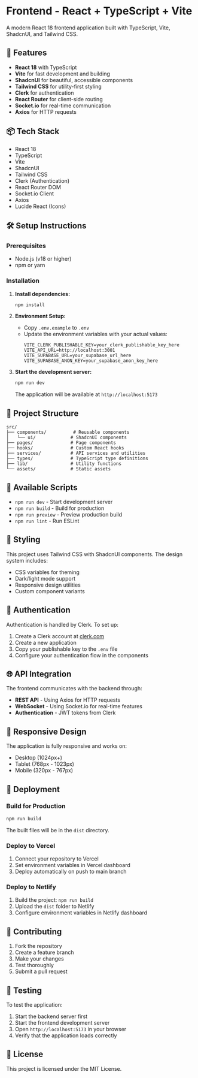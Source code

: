 # Frontend - React + TypeScript + Vite

A modern React 18 frontend application built with TypeScript, Vite, ShadcnUI, and Tailwind CSS.

## 🚀 Features

- **React 18** with TypeScript
- **Vite** for fast development and building
- **ShadcnUI** for beautiful, accessible components
- **Tailwind CSS** for utility-first styling
- **Clerk** for authentication
- **React Router** for client-side routing
- **Socket.io** for real-time communication
- **Axios** for HTTP requests

## 📦 Tech Stack

- React 18
- TypeScript
- Vite
- ShadcnUI
- Tailwind CSS
- Clerk (Authentication)
- React Router DOM
- Socket.io Client
- Axios
- Lucide React (Icons)

## 🛠️ Setup Instructions

### Prerequisites

- Node.js (v18 or higher)
- npm or yarn

### Installation

1. **Install dependencies:**
   ```bash
   npm install
   ```

2. **Environment Setup:**
   - Copy `.env.example` to `.env`
   - Update the environment variables with your actual values:
     ```env
     VITE_CLERK_PUBLISHABLE_KEY=your_clerk_publishable_key_here
     VITE_API_URL=http://localhost:3001
     VITE_SUPABASE_URL=your_supabase_url_here
     VITE_SUPABASE_ANON_KEY=your_supabase_anon_key_here
     ```

3. **Start the development server:**
   ```bash
   npm run dev
   ```

   The application will be available at `http://localhost:5173`

## 📁 Project Structure

```
src/
├── components/          # Reusable components
│   └── ui/             # ShadcnUI components
├── pages/              # Page components
├── hooks/              # Custom React hooks
├── services/           # API services and utilities
├── types/              # TypeScript type definitions
├── lib/                # Utility functions
└── assets/             # Static assets
```

## 🔧 Available Scripts

- `npm run dev` - Start development server
- `npm run build` - Build for production
- `npm run preview` - Preview production build
- `npm run lint` - Run ESLint

## 🎨 Styling

This project uses Tailwind CSS with ShadcnUI components. The design system includes:

- CSS variables for theming
- Dark/light mode support
- Responsive design utilities
- Custom component variants

## 🔐 Authentication

Authentication is handled by Clerk. To set up:

1. Create a Clerk account at [clerk.com](https://clerk.com)
2. Create a new application
3. Copy your publishable key to the `.env` file
4. Configure your authentication flow in the components

## 🌐 API Integration

The frontend communicates with the backend through:

- **REST API** - Using Axios for HTTP requests
- **WebSocket** - Using Socket.io for real-time features
- **Authentication** - JWT tokens from Clerk

## 📱 Responsive Design

The application is fully responsive and works on:

- Desktop (1024px+)
- Tablet (768px - 1023px)
- Mobile (320px - 767px)

## 🚀 Deployment

### Build for Production

```bash
npm run build
```

The built files will be in the `dist` directory.

### Deploy to Vercel

1. Connect your repository to Vercel
2. Set environment variables in Vercel dashboard
3. Deploy automatically on push to main branch

### Deploy to Netlify

1. Build the project: `npm run build`
2. Upload the `dist` folder to Netlify
3. Configure environment variables in Netlify dashboard

## 🤝 Contributing

1. Fork the repository
2. Create a feature branch
3. Make your changes
4. Test thoroughly
5. Submit a pull request

## 🧪 Testing

To test the application:

1. Start the backend server first
2. Start the frontend development server
3. Open `http://localhost:5173` in your browser
4. Verify that the application loads correctly

## 📄 License

This project is licensed under the MIT License.
